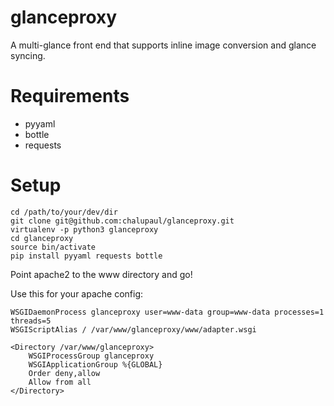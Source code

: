 glanceproxy
===========

A multi-glance front end that supports inline image conversion and glance syncing.

Requirements
============


*  pyyaml
*  bottle
*  requests

Setup
=====

    cd /path/to/your/dev/dir
    git clone git@github.com:chalupaul/glanceproxy.git
    virtualenv -p python3 glanceproxy
    cd glanceproxy
    source bin/activate
    pip install pyyaml requests bottle

Point apache2 to the www directory and go!

Use this for your apache config:


    WSGIDaemonProcess glanceproxy user=www-data group=www-data processes=1 threads=5
    WSGIScriptAlias / /var/www/glanceproxy/www/adapter.wsgi

    <Directory /var/www/glanceproxy>
        WSGIProcessGroup glanceproxy
        WSGIApplicationGroup %{GLOBAL}
        Order deny,allow
        Allow from all
    </Directory>